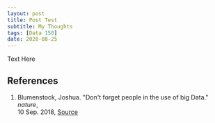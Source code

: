 ```yaml
---
layout: post
title: Post Test
subtitle: My Thoughts
tags: [Data 150]
date: 2020-08-25
---
```


Text Here

## References

1. Blumenstock, Joshua. "Don't forget people in the use of big Data." *nature*,   
  10 Sep. 2018, [Source](https://www.nature.com/articles/d41586-018-06215-5)
